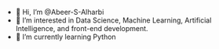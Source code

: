 - 👋 Hi, I’m @Abeer-S-Alharbi
- 👀 I’m interested in Data Science, Machine Learning, Artificial Intelligence, and front-end development.
- 🌱 I’m currently learning Python

<!---
Abeer-S-Alharbi/Abeer-S-Alharbi is a ✨ special ✨ repository because its `README.md` (this file) appears on your GitHub profile.
You can click the Preview link to take a look at your changes.
--->
